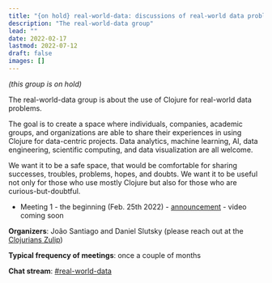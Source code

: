 ```yaml
---
title: "{on hold} real-world-data: discussions of real-world data problems"
description: "The real-world-data group"
lead: ""
date: 2022-02-17
lastmod: 2022-07-12
draft: false
images: []
---
```

*(this group is on hold)*

The real-world-data group is about the use of Clojure for real-world data problems.

The goal is to create a space where individuals, companies, academic groups, and organizations are able to share their experiences in using Clojure for data-centric projects. Data analytics, machine learning, AI, data engineering, scientific computing, and data visualization are all welcome.

We want it to be a safe space, that would be comfortable for sharing successes, troubles, problems, hopes, and doubts. We want it to be useful not only for those who use mostly Clojure but also for those who are curious-but-doubtful.

* Meeting 1 - the beginning (Feb. 25th 2022) - [announcement](https://clojureverse.org/t/real-world-data-meetup-1/) - video coming soon

**Organizers**: João Santiago and Daniel Slutsky (please reach out at the [Clojurians Zulip](https://clojurians.zulipchat.com/))

**Typical frequency of meetings**: once a couple of months

**Chat stream**: [#real-world-data](https://clojurians.zulipchat.com/#narrow/stream/315077-real-world-data)
